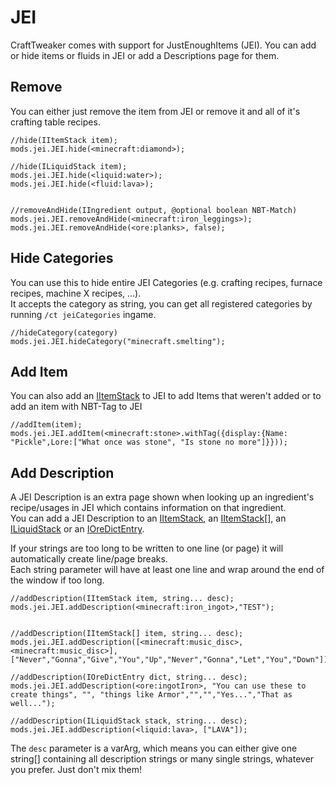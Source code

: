 # JEI

CraftTweaker comes with support for JustEnoughItems (JEI).
You can add or hide items or fluids in JEI or add a Descriptions page for them.

## Remove
You can either just remove the item from JEI or remove it and all of it's crafting table recipes.

```zenscript
//hide(IItemStack item);
mods.jei.JEI.hide(<minecraft:diamond>);

//hide(ILiquidStack item);
mods.jei.JEI.hide(<liquid:water>);
mods.jei.JEI.hide(<fluid:lava>);


//removeAndHide(IIngredient output, @optional boolean NBT-Match)
mods.jei.JEI.removeAndHide(<minecraft:iron_leggings>);
mods.jei.JEI.removeAndHide(<ore:planks>, false);
```


## Hide Categories
You can use this to hide entire JEI Categories (e.g. crafting recipes, furnace recipes, machine X recipes, ...).  
It accepts the category as string, you can get all registered categories by running `/ct jeiCategories` ingame.  
```zenscript
//hideCategory(category)
mods.jei.JEI.hideCategory("minecraft.smelting");
```

## Add Item
You can also add an [IItemStack](/Vanilla/Items/IItemStack/) to JEI to add Items that weren't added or to add an item with NBT-Tag to JEI
```zenscript
//addItem(item);
mods.jei.JEI.addItem(<minecraft:stone>.withTag({display:{Name: "Pickle",Lore:["What once was stone", "Is stone no more"]}}));
```

## Add Description
A JEI Description is an extra page shown when looking up an ingredient's recipe/usages in JEI which contains information on that ingredient.  
You can add a JEI Description to an [IItemStack](/Vanilla/Items/IItemStack/), an [IItemStack](/Vanilla/Items/IItemStack/)[], an [ILiquidStack](/Vanilla/Liquids/ILiquidStack/) or an [IOreDictEntry](/Vanilla/OreDict/IOreDictEntry/). 

If your strings are too long to be written to one line (or page) it will automatically create line/page breaks.  
Each string parameter will have at least one line and wrap around the end of the window if too long.  

```zenscript
//addDescription(IItemStack item, string... desc);
mods.jei.JEI.addDescription(<minecraft:iron_ingot>,"TEST");


//addDescription(IItemStack[] item, string... desc);
mods.jei.JEI.addDescription([<minecraft:music_disc>, <minecraft:music_disc>],["Never","Gonna","Give","You","Up","Never","Gonna","Let","You","Down"]);

//addDescription(IOreDictEntry dict, string... desc);
mods.jei.JEI.addDescription(<ore:ingotIron>, "You can use these to create things", "", "things like Armor","","","Yes...","That as well...");

//addDescription(ILiquidStack stack, string... desc);
mods.jei.JEI.addDescription(<liquid:lava>, ["LAVA"]);
```

The `desc` parameter is a varArg, which means you can either give one string[] containing all description strings or many single strings, whatever you prefer. Just don't mix them!